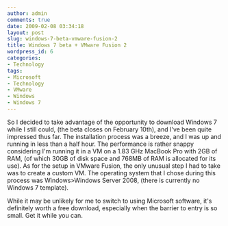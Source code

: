 ```yaml
---
author: admin
comments: true
date: 2009-02-08 03:34:18
layout: post
slug: windows-7-beta-vmware-fusion-2
title: Windows 7 beta + VMware Fusion 2
wordpress_id: 6
categories:
- Technology
tags:
- Microsoft
- Technology
- VMware
- Windows
- Windows 7
---
```


So I decided to take advantage of the opportunity to download Windows 7 while I still could, (the beta closes on February 10th), and I've been quite impressed thus far. The installation process was a breeze, and I was up and running in less than a half hour. The performance is rather snappy considering I'm running it in a VM on a 1.83 GHz MacBook Pro with 2GB of RAM, (of which 30GB of disk space and 768MB of RAM is allocated for its use). As for the setup in VMware Fusion, the only unusual step I had to take was to create a custom VM. The operating system that I chose during this process was Windows>Windows Server 2008, (there is currently no Windows 7 template).

While it may be unlikely for me to switch to using Microsoft software, it's definitely worth a free download, especially when the barrier to entry is so small. Get it while you can.
